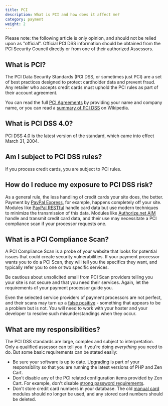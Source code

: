 ```yaml
---
title: PCI 
description: What is PCI and how does it affect me?
category: payment
weight: 2
---
```


Please note: the following article is only opinion, and should not be relied upon as "official". Official PCI DSS information should be obtained from the PCI Security Council directly or from one of their authorized Assessors.

## What is PCI? 

The PCI Data Security Standards (PCI DSS, or sometimes just PCI) are a set of best practices designed to protect cardholder data and prevent fraud.  Any retailer who accepts credit cards must uphold the PCI rules as part of their account agreement.

You can read the full [PCI Agreements](https://docs-prv.pcisecuritystandards.org/PCI%20DSS/Standard/PCI-DSS-v4_0.pdf) by providing your name and company name, or you can read a [summary of PCI DSS](https://en.wikipedia.org/wiki/Payment_Card_Industry_Data_Security_Standard) on Wikipedia. 

## What is PCI DSS 4.0? 
PCI DSS 4.0 is the latest version of the standard, which came into effect March 31, 2004. 

## Am I subject to PCI DSS rules? 

If you process credit cards, you are subject to PCI rules. 

## How do I reduce my exposure to PCI DSS risk? 

As a general rule, the less handling of credit cards your site does, the better.  Payment by [PayPal Express](/user/payment/paypal_express_checkout/), for example, happens completely off your site.  Modules like [PayPal RESTful](/user/payment/paypal_restful/) handle card data but use modern techniques to minimize the transmission of this data.  Modules like [Authorize.net AIM](/user/payment/authorizenet_aim/) handle and transmit credit card data, and their use may necessitate a PCI compliance scan if your processor requests one. 

## What is a PCI Compliance Scan? 

A PCI Compliance Scan is a probe of your website that looks for potential issues that could create security vulnerabilities.  If your payment processor wants you to do a PCI Scan, they will tell you the specifics they want, and typically refer you to one or two specific services.  

Be cautious about unsolicited email from PCI Scan providers telling you your site is not secure and that you need their services.  Again, let the requirements of your payment processor guide you.

Even the selected service providers of payment processors are not perfect, and their scans may turn up a [false positive](https://en.wikipedia.org/wiki/False_positives_and_false_negatives) - something that appears to be a problem but is not.  You will need to work with your hoster and your developer to resolve such misunderstandings when they occur. 

## What are my responsibilities?  

The PCI DSS standards are large, complex and subject to interpretation.  Only a qualified assessor can tell you if you're doing *everything* you need to do.  But some basic requirements can be stated easily: 

- Be sure your software is up to date.  [Upgrading](/user/upgrading/) is part of your responsibility  so that you are running the latest versions of PHP and Zen Cart. 
- Don't disable any of the PCI related configuration items provided by Zen Cart.  For example, don't disable [strong password requirements](/user/admin_pages/configuration/all/#padss_strong_password_rules_enforced).
- Don't store credit card numbers in your database.  The old [manual card](/user/payment/why_not_manual/) modules should no longer be used, and any stored card numbers should be deleted.

